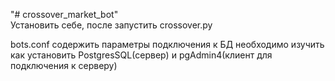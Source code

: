 "# crossover_market_bot"  
Установить себе, после запустить crossover.py

bots.conf содержить параметры подключения к БД
необходимо изучить как установить PostgresSQL(сервер) и pgAdmin4(клиент для подключения к серверу)
